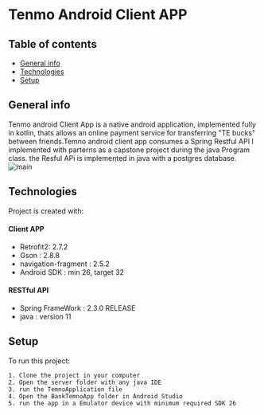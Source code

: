 # Tenmo Android Client APP
## Table of contents
* [General info](#general-info)
* [Technologies](#technologies)
* [Setup](#setup)

## General info
Tenmo android Client App is a native android application, implemented fully in kotlin, thats allows an online payment service for transferring "TE bucks" between friends.Temno android client app consumes a Spring Restful API  I implemented with parterns as a capstone project during the java Program class. the Resful APi is implemented  in java with a postgres database.  
![main](https://user-images.githubusercontent.com/106704324/200294172-b2e03e02-2842-42c9-9d18-9301dd851283.PNG)

   
	
## Technologies
Project is created with:
#### Client APP
* Retrofit2: 2.7.2
* Gson : 2.8.8
* navigation-fragment : 2.5.2
* Android SDK : min 26, target 32

#### RESTful API
* Spring FrameWork : 2.3.0 RELEASE
* java : version 11
	
## Setup
To run this project:

```
1. Clone the project in your computer
2. Open the server folder with any java IDE
3. run the TemnoApplication file 
4. Open the BankTemnoApp folder in Android Studio
5. run the app in a Emulator device with minimum required SDK 26 
```
